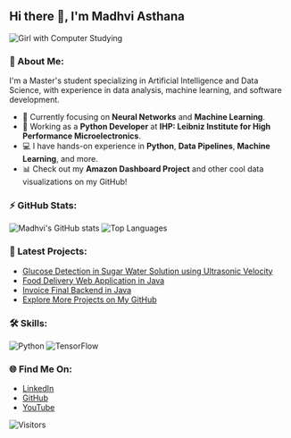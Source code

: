 ## Hi there 👋, I'm Madhvi Asthana

![Girl with Computer Studying](https://i.giphy.com/media/v1.Y2lkPTc5MGI3NjExbGhlbDZ1d240bDd0Zzc0c21kbHA5MWM3ZnA5Ym12eHhxZjV4cjB3dyZlcD12MV9pbnRlcm5hbF9naWZfYnlfaWQmY3Q9Zw/l0Iy88cWKqBeBN92o/giphy.gif)

### 🚀 About Me:
I'm a Master's student specializing in Artificial Intelligence and Data Science, with experience in data analysis, machine learning, and software development.

- 🌱 Currently focusing on **Neural Networks** and **Machine Learning**.
- 🔭 Working as a **Python Developer** at **IHP: Leibniz Institute for High Performance Microelectronics**.
- 💻 I have hands-on experience in **Python**, **Data Pipelines**, **Machine Learning**, and more.
- 📊 Check out my **Amazon Dashboard Project** and other cool data visualizations on my GitHub!

### ⚡ GitHub Stats:
![Madhvi's GitHub stats](https://github-readme-stats.vercel.app/api?username=madhviasthana&show_icons=true&theme=radical)
![Top Languages](https://github-readme-stats.vercel.app/api/top-langs/?username=madhviasthana&layout=compact&theme=radical)

### 📂 Latest Projects:
- [Glucose Detection in Sugar Water Solution using Ultrasonic Velocity](https://github.com/madhviasthana/Glucose-Detection-in-Sugar-Water-Solution-using-Ultrasonic-Velocity)
- [Food Delivery Web Application in Java](https://github.com/madhviasthana/Food-delivery-web-application-java)
- [Invoice Final Backend in Java](https://github.com/madhviasthana/Invoice-Final-Backend)
- [Explore More Projects on My GitHub](https://github.com/madhviasthana?tab=repositories)

### 🛠 Skills:
![Python](https://img.shields.io/badge/Python-3776AB?style=for-the-badge&logo=python&logoColor=white)
![TensorFlow](https://img.shields.io/badge/TensorFlow-FF6F00?style=for-the-badge&logo=tensorflow&logoColor=white)

### 🌐 Find Me On:
- [LinkedIn](https://www.linkedin.com/in/madhviasthana)
- [GitHub](https://github.com/madhviasthana)
- [YouTube](https://www.youtube.com/@Geeksgod)

![Visitors](https://komarev.com/ghpvc/?username=madhviasthana&style=flat-square&color=blue)
